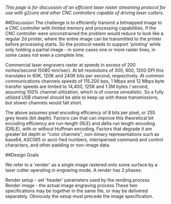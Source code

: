 _This page is for discussion of an efficient laser raster streaming protocol for use with g2core and other CNC controllers capable of driving laser cutters._

##Discussion
The challenge is to efficiently transmit a bitmapped image to a CNC controller with limited memory and processing capabilities. If the CNC controller were unconstrained the problem would reduce to look like a regular 2d printer, where the entire image can be transmitted to the printer before processing starts. So the protocol needs to support 'printing' while only holding a partial image - in some cases one or more raster lines, in some cases not even a complete line. 

Commercial laser engravers raster at speeds in excess of 200 inches/second (5080 mm/sec). At bit resolutions of 300, 600, 1200 DPI this translates to 60K, 120K and 240K bits per second, respectively. At common communications channels speeds of 115.200 bps, 1 Mbps and 12 Mbps byte transfer speeds are limited to 14,400, 125K and 1.5M bytes / second, assuming 100% channel utilization, which is of course unrealistic. So a fully utilized USB channel should be able to keep up with these transmissions, but slower channels would fall short.

The above assumes pixel encoding efficiency of 8 bits per pixel, or 255 grey levels (bit depth). Factors can that can improve this theoretical bit encoding efficiency are run-length (RLE) and delta run length encoding (DRLE), with or without Huffman encoding. Factors that degrade it are greater bit depth or "color channels", non-binary representations such as base64, ASCII85 or ascii-fied numbers, interspersed command and control characters, and other padding or non-image data.

##Design Goals

We refer to a 'render' as a single image rastered onto some surface by a laser cutter operating in engraving mode. A render has 2 phases:

Render setup - set 'header' parameters used by the rending process
Render image - the actual image engraving process
These two specifications may be together in the same file, or may be delivered separately. Obviously the setup must precede the image specification.